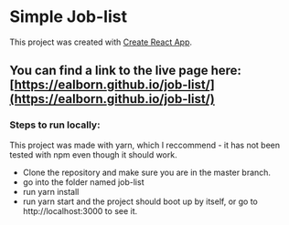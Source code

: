 # Simple Job-list

This project was created with [Create React App](https://github.com/facebook/create-react-app).

## You can find a link to the live page here: [https://ealborn.github.io/job-list/](https://ealborn.github.io/job-list/)

### Steps to run locally:
This project was made with yarn, which I reccommend - it has not been tested with npm even though it should work.

- Clone the repository and make sure you are in the master branch.
- go into the folder named job-list
- run yarn install
- run yarn start and the project should boot up by itself, or go to http://localhost:3000 to see it.


